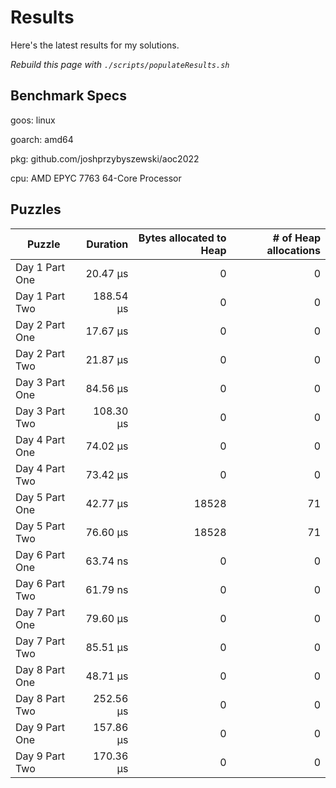 # Results

Here's the latest results for my solutions.

_Rebuild this page with `./scripts/populateResults.sh`_

## Benchmark Specs

goos: linux

goarch: amd64

pkg: github.com/joshprzybyszewski/aoc2022

cpu: AMD EPYC 7763 64-Core Processor                


## Puzzles

|Puzzle|Duration|Bytes allocated to Heap|# of Heap allocations|
|-|-:|-:|-:|
|Day 1 Part One|20.47 µs|0|0|
|Day 1 Part Two|188.54 µs|0|0|
|Day 2 Part One|17.67 µs|0|0|
|Day 2 Part Two|21.87 µs|0|0|
|Day 3 Part One|84.56 µs|0|0|
|Day 3 Part Two|108.30 µs|0|0|
|Day 4 Part One|74.02 µs|0|0|
|Day 4 Part Two|73.42 µs|0|0|
|Day 5 Part One|42.77 µs|18528|71|
|Day 5 Part Two|76.60 µs|18528|71|
|Day 6 Part One|63.74 ns|0|0|
|Day 6 Part Two|61.79 ns|0|0|
|Day 7 Part One|79.60 µs|0|0|
|Day 7 Part Two|85.51 µs|0|0|
|Day 8 Part One|48.71 µs|0|0|
|Day 8 Part Two|252.56 µs|0|0|
|Day 9 Part One|157.86 µs|0|0|
|Day 9 Part Two|170.36 µs|0|0|
